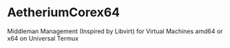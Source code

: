 # AetheriumCorex64
Middleman Management (Inspired by Libvirt) for Virtual Machines amd64 or x64 on Universal Termux
